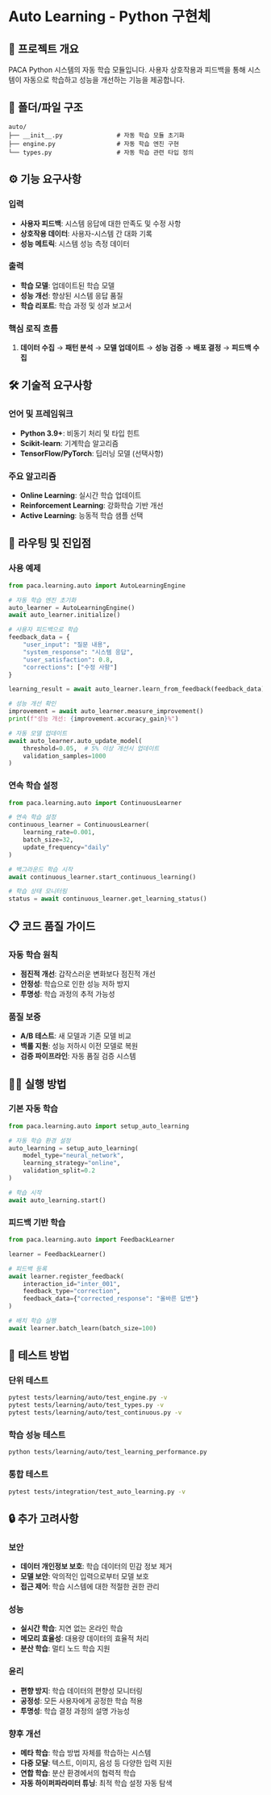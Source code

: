 # Auto Learning - Python 구현체

## 🎯 프로젝트 개요
PACA Python 시스템의 자동 학습 모듈입니다. 사용자 상호작용과 피드백을 통해 시스템이 자동으로 학습하고 성능을 개선하는 기능을 제공합니다.

## 📁 폴더/파일 구조

```
auto/
├── __init__.py               # 자동 학습 모듈 초기화
├── engine.py                 # 자동 학습 엔진 구현
└── types.py                  # 자동 학습 관련 타입 정의
```

## ⚙️ 기능 요구사항

### 입력
- **사용자 피드백**: 시스템 응답에 대한 만족도 및 수정 사항
- **상호작용 데이터**: 사용자-시스템 간 대화 기록
- **성능 메트릭**: 시스템 성능 측정 데이터

### 출력
- **학습 모델**: 업데이트된 학습 모델
- **성능 개선**: 향상된 시스템 응답 품질
- **학습 리포트**: 학습 과정 및 성과 보고서

### 핵심 로직 흐름
1. **데이터 수집** → **패턴 분석** → **모델 업데이트** → **성능 검증** → **배포 결정** → **피드백 수집**

## 🛠️ 기술적 요구사항

### 언어 및 프레임워크
- **Python 3.9+**: 비동기 처리 및 타입 힌트
- **Scikit-learn**: 기계학습 알고리즘
- **TensorFlow/PyTorch**: 딥러닝 모델 (선택사항)

### 주요 알고리즘
- **Online Learning**: 실시간 학습 업데이트
- **Reinforcement Learning**: 강화학습 기반 개선
- **Active Learning**: 능동적 학습 샘플 선택

## 🚀 라우팅 및 진입점

### 사용 예제
```python
from paca.learning.auto import AutoLearningEngine

# 자동 학습 엔진 초기화
auto_learner = AutoLearningEngine()
await auto_learner.initialize()

# 사용자 피드백으로 학습
feedback_data = {
    "user_input": "질문 내용",
    "system_response": "시스템 응답",
    "user_satisfaction": 0.8,
    "corrections": ["수정 사항"]
}

learning_result = await auto_learner.learn_from_feedback(feedback_data)

# 성능 개선 확인
improvement = await auto_learner.measure_improvement()
print(f"성능 개선: {improvement.accuracy_gain}%")

# 자동 모델 업데이트
await auto_learner.auto_update_model(
    threshold=0.05,  # 5% 이상 개선시 업데이트
    validation_samples=1000
)
```

### 연속 학습 설정
```python
from paca.learning.auto import ContinuousLearner

# 연속 학습 설정
continuous_learner = ContinuousLearner(
    learning_rate=0.001,
    batch_size=32,
    update_frequency="daily"
)

# 백그라운드 학습 시작
await continuous_learner.start_continuous_learning()

# 학습 상태 모니터링
status = await continuous_learner.get_learning_status()
```

## 📋 코드 품질 가이드

### 자동 학습 원칙
- **점진적 개선**: 갑작스러운 변화보다 점진적 개선
- **안정성**: 학습으로 인한 성능 저하 방지
- **투명성**: 학습 과정의 추적 가능성

### 품질 보증
- **A/B 테스트**: 새 모델과 기존 모델 비교
- **백롤 지원**: 성능 저하시 이전 모델로 복원
- **검증 파이프라인**: 자동 품질 검증 시스템

## 🏃‍♂️ 실행 방법

### 기본 자동 학습
```python
from paca.learning.auto import setup_auto_learning

# 자동 학습 환경 설정
auto_learning = setup_auto_learning(
    model_type="neural_network",
    learning_strategy="online",
    validation_split=0.2
)

# 학습 시작
await auto_learning.start()
```

### 피드백 기반 학습
```python
from paca.learning.auto import FeedbackLearner

learner = FeedbackLearner()

# 피드백 등록
await learner.register_feedback(
    interaction_id="inter_001",
    feedback_type="correction",
    feedback_data={"corrected_response": "올바른 답변"}
)

# 배치 학습 실행
await learner.batch_learn(batch_size=100)
```

## 🧪 테스트 방법

### 단위 테스트
```bash
pytest tests/learning/auto/test_engine.py -v
pytest tests/learning/auto/test_types.py -v
pytest tests/learning/auto/test_continuous.py -v
```

### 학습 성능 테스트
```bash
python tests/learning/auto/test_learning_performance.py
```

### 통합 테스트
```bash
pytest tests/integration/test_auto_learning.py -v
```

## 🔒 추가 고려사항

### 보안
- **데이터 개인정보 보호**: 학습 데이터의 민감 정보 제거
- **모델 보안**: 악의적인 입력으로부터 모델 보호
- **접근 제어**: 학습 시스템에 대한 적절한 권한 관리

### 성능
- **실시간 학습**: 지연 없는 온라인 학습
- **메모리 효율성**: 대용량 데이터의 효율적 처리
- **분산 학습**: 멀티 노드 학습 지원

### 윤리
- **편향 방지**: 학습 데이터의 편향성 모니터링
- **공정성**: 모든 사용자에게 공정한 학습 적용
- **투명성**: 학습 결정 과정의 설명 가능성

### 향후 개선
- **메타 학습**: 학습 방법 자체를 학습하는 시스템
- **다중 모달**: 텍스트, 이미지, 음성 등 다양한 입력 지원
- **연합 학습**: 분산 환경에서의 협력적 학습
- **자동 하이퍼파라미터 튜닝**: 최적 학습 설정 자동 탐색